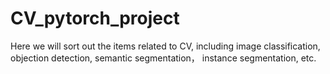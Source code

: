 # CV_pytorch_project
Here we will sort out the items related to CV, including image classification, objection detection, semantic segmentation， instance segmentation, etc.
